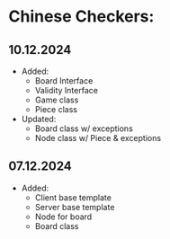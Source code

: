 # Chinese Checkers:
## 10.12.2024 
- Added:
  - Board Interface
  - Validity Interface
  - Game class
  - Piece class
- Updated:
  - Board class w/ exceptions
  - Node class w/ Piece & exceptions

## 07.12.2024 
- Added:
  - Client base template
  - Server base template
  - Node for board
  - Board class

